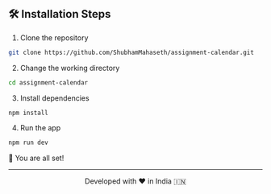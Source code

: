## 🛠️ Installation Steps

1. Clone the repository

```bash
git clone https://github.com/ShubhamMahaseth/assignment-calendar.git
```

2. Change the working directory

```bash
cd assignment-calendar
```

3. Install dependencies

```bash
npm install
```

4. Run the app

```bash
npm run dev
```

🌟 You are all set!

<hr>
<p align="center">
Developed with ❤️ in India 🇮🇳 
</p>
